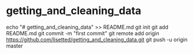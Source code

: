 # getting_and_cleaning_data

echo "# getting_and_cleaning_data" >> README.md
git init
git add README.md
git commit -m "first commit"
git remote add origin https://github.com/lisetted/getting_and_cleaning_data.git
git push -u origin master
